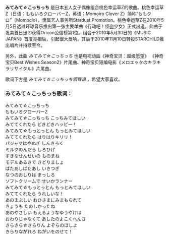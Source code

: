 

**みてみて☆こっちっち** 是日本五人女子偶像组合桃色幸运草Z的歌曲。桃色幸运草Z（日语：ももいろクローバーZ，英语：Momoiro Clover
Z）简称“ももクロ”（Momoclo），隶属艺人事务所Stardust
Promotion。桃色幸运草Z在2010年5月5日透过环球音乐推出第一张主要单曲《行动吧！怪盗少女》正式出道，此曲于发卖首日迅即获得Oricon公信榜第1位。组合于2010年5月30日的《MUSIC
JAPAN》首度亮相后，引起很大反响，其后于2010年11月10日转投STARCHILD推出唱片并持续至今。

  
另外，此曲 _みてみて☆こっちっち_ 也是电视动画《神奇宝贝：超级愿望》 《神奇宝贝Best Wishes
Season2》片尾曲、神奇宝贝短编电影《メロエッタのキラキラリサイタル》片尾曲。

  
歌词下方是 _みてみて☆こっちっち钢琴谱_ ，希望大家喜欢。

### みてみて☆こっちっち歌词：

みてみて☆こっちっち  
ももいろクローバーZ  
みてみて☆こっちっち こっちみてほしい  
みててくれたら どきどきハッピー！  
みてみて☆もっとっとん もっとみてほしい  
みててくれたら はりはりキリリ！  
パジャマはやぬぎ しんきろく  
ミルクのんだら しろひげ  
すきなせんせいの ものまね  
モデルあるきで きどりましょ  
ばたあしばたあし いきつぎ  
なつのおしりは まっしろ  
ソフトクリームで せいかランナー  
みてみて☆もっとっとん もっとみてほしい  
みててくれたら うれしいな！  
あのまぶしい おひさまにみまもられて  
きょうも たのしかったね  
あのやさしい もえるようなゆうやけは  
おわりじゃなくて あしたのよこくへんさ  
きらきら☆きらりん よぞらのほしよ  
きらりながれろ ねがいをのせて！

